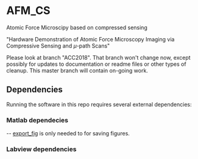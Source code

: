 # AFM_CS
Atomic Force Microscipy based on compressed sensing

"Hardware Demonstration of Atomic Force Microscopy Imaging via
Compressive Sensing and $\mu$-path Scans"

Please look at branch "ACC2018". That branch won't change now, except possibly for updates to documentation or readme files or other types of cleanup. This master branch will contain on-going work.



## Dependencies
Running the software in this repo requires several external dependencies:

### Matlab dependecies
-- [export_fig](https://github.com/altmany/export_fig) is only needed to for saving figures.


### Labview dependencies
